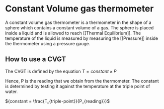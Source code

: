 # Constant Volume gas thermometer

A constant volume gas thermometer is a thermometer in the shape of a sphere which contains a constant volume of a gas. The sphere is placed inside a liquid and is allowed to reach [[Thermal Equilibrium]]. The temperature of the liquid is measured by measuring the [[Pressure]] inside the thermometer using a pressure gauge.

## How to use a CVGT 

The CVGT is defined by the equation
${T = constant \times P}$

Hence, P is the reading that we obtain from the thermometer. The constant is determined by testing it against the temperature at the triple point of water.

${constant = \frac{T_{triple-point}}{P_{reading}}}$